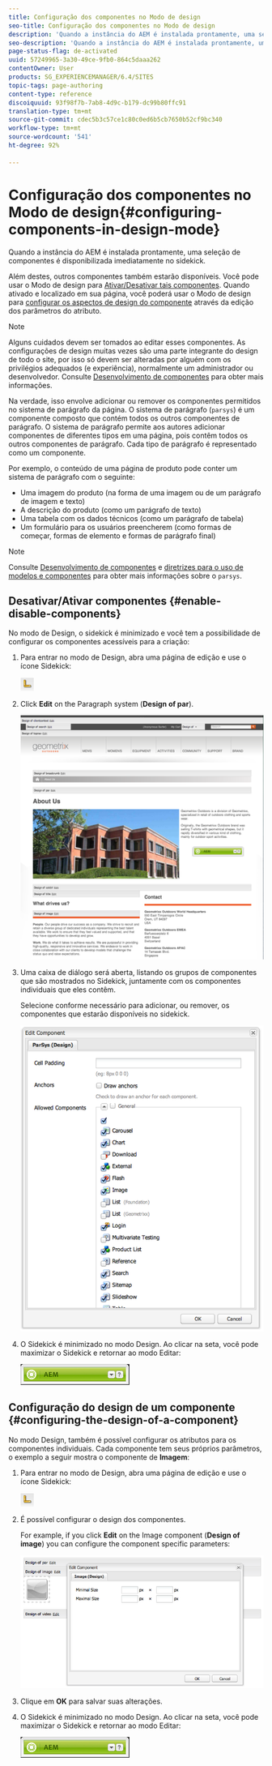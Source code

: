 ```yaml
---
title: Configuração dos componentes no Modo de design
seo-title: Configuração dos componentes no Modo de design
description: 'Quando a instância do AEM é instalada prontamente, uma seleção de componentes é disponibilizada imediatamente no sidekick. Além destes, outros componentes também estarão disponíveis. Você pode usar o Modo de design para Ativar/Desativar tais componentes. '
seo-description: 'Quando a instância do AEM é instalada prontamente, uma seleção de componentes é disponibilizada imediatamente no sidekick. Além destes, outros componentes também estarão disponíveis. Você pode usar o Modo de design para Ativar/Desativar tais componentes. '
page-status-flag: de-activated
uuid: 57249965-3a30-49ce-9fb0-864c5daaa262
contentOwner: User
products: SG_EXPERIENCEMANAGER/6.4/SITES
topic-tags: page-authoring
content-type: reference
discoiquuid: 93f98f7b-7ab8-4d9c-b179-dc99b80ffc91
translation-type: tm+mt
source-git-commit: cdec5b3c57ce1c80c0ed6b5cb7650b52cf9bc340
workflow-type: tm+mt
source-wordcount: '541'
ht-degree: 92%

---
```



# Configuração dos componentes no Modo de design{#configuring-components-in-design-mode}

Quando a instância do AEM é instalada prontamente, uma seleção de componentes é disponibilizada imediatamente no sidekick.

Além destes, outros componentes também estarão disponíveis. Você pode usar o Modo de design para [Ativar/Desativar tais componentes](#enabledisablecomponentsusingdesignmode). Quando ativado e localizado em sua página, você poderá usar o Modo de design para [configurar os aspectos de design do componente](#configuringcomponentsusingdesignmode) através da edição dos parâmetros do atributo.

>[!NOTE]
>
>Alguns cuidados devem ser tomados ao editar esses componentes. As configurações de design muitas vezes são uma parte integrante do design de todo o site, por isso só devem ser alteradas por alguém com os privilégios adequados (e experiência), normalmente um administrador ou desenvolvedor. Consulte [Desenvolvimento de componentes](/help/sites-developing/components.md) para obter mais informações.

Na verdade, isso envolve adicionar ou remover os componentes permitidos no sistema de parágrafo da página. O sistema de parágrafo (`parsys`) é um componente composto que contém todos os outros componentes de parágrafo. O sistema de parágrafo permite aos autores adicionar componentes de diferentes tipos em uma página, pois contêm todos os outros componentes de parágrafo. Cada tipo de parágrafo é representado como um componente.

Por exemplo, o conteúdo de uma página de produto pode conter um sistema de parágrafo com o seguinte:

* Uma imagem do produto (na forma de uma imagem ou de um parágrafo de imagem e texto)
* A descrição do produto (como um parágrafo de texto)
* Uma tabela com os dados técnicos (como um parágrafo de tabela)
* Um formulário para os usuários preencherem (como formas de começar, formas de elemento e formas de parágrafo final)

>[!NOTE]
>
>Consulte [Desenvolvimento de componentes](/help/sites-developing/components.md#paragraphsystem) e [diretrizes para o uso de modelos e componentes](/help/sites-developing/dev-guidelines-bestpractices.md#guidelines-for-using-templates-and-components) para obter mais informações sobre o `parsys`.

## Desativar/Ativar componentes {#enable-disable-components}

No modo de Design, o sidekick é minimizado e você tem a possibilidade de configurar os componentes acessíveis para a criação:

1. Para entrar no modo de Design, abra uma página de edição e use o ícone Sidekick:

   ![](do-not-localize/chlimage_1.png)

1. Click **Edit** on the Paragraph system (**Design of par**).

   ![screen_shot_2012-02-08at102726am](assets/screen_shot_2012-02-08at102726am.png)

1. Uma caixa de diálogo será aberta, listando os grupos de componentes que são mostrados no Sidekick, juntamente com os componentes individuais que eles contêm.

   Selecione conforme necessário para adicionar, ou remover, os componentes que estarão disponíveis no sidekick.

   ![screen_shot_2012-02-08at103407am](assets/screen_shot_2012-02-08at103407am.png)

1. O Sidekick é minimizado no modo Design. Ao clicar na seta, você pode maximizar o Sidekick e retornar ao modo Editar:

   ![](do-not-localize/sidekick-collapsed.png)

## Configuração do design de um componente {#configuring-the-design-of-a-component}

No modo Design, também é possível configurar os atributos para os componentes individuais. Cada componente tem seus próprios parâmetros, o exemplo a seguir mostra o componente de **Imagem**:

1. Para entrar no modo de Design, abra uma página de edição e use o ícone Sidekick:

   ![](do-not-localize/chlimage_1-1.png)

1. É possível configurar o design dos componentes.

   For example, if you click **Edit** on the Image component (**Design of image**) you can configure the component specific parameters:

   ![chlimage_1-12](assets/chlimage_1-12.png)

1. Clique em **OK** para salvar suas alterações.

1. O Sidekick é minimizado no modo Design. Ao clicar na seta, você pode maximizar o Sidekick e retornar ao modo Editar:

   ![](do-not-localize/sidekick-collapsed-1.png)

